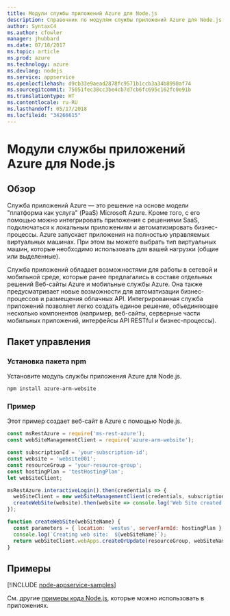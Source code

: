 ```yaml
---
title: Модули службы приложений Azure для Node.js
description: Справочник по модулям службы приложений Azure для Node.js
author: SyntaxC4
ms.author: cfowler
manager: jhubbard
ms.date: 07/18/2017
ms.topic: article
ms.prod: azure
ms.technology: azure
ms.devlang: nodejs
ms.service: appservice
ms.openlocfilehash: d9cb33e9aead2878fc9571b1ccb3a34b8990af74
ms.sourcegitcommit: 75051fec38cc3be4cb7d7cb6fc695c162fc0e91b
ms.translationtype: HT
ms.contentlocale: ru-RU
ms.lasthandoff: 05/17/2018
ms.locfileid: "34266615"
---
```

# <a name="azure-app-service-modules-for-nodejs"></a>Модули службы приложений Azure для Node.js

## <a name="overview"></a>Обзор

Служба приложений Azure — это решение на основе модели "платформа как услуга" (PaaS) Microsoft Azure. Кроме того, с его помощью можно интегрировать приложения с решениями SaaS, подключаться к локальным приложениям и автоматизировать бизнес-процессы. Azure запускает приложения на полностью управляемых виртуальных машинах. При этом вы можете выбрать тип виртуальных машин, которые необходимо использовать для вашей нагрузки (общие или выделенные).

Служба приложений обладает возможностями для работы в сетевой и мобильной среде, которые ранее предлагались в составе отдельных решений Веб-сайты Azure и мобильные службы Azure. Она также предусматривает новые возможности для автоматизации бизнес-процессов и размещения облачных API. Интегрированная служба приложений позволяет легко создать единое решение, объединяющее несколько компонентов (например, веб-сайты, серверные части мобильных приложений, интерфейсы API RESTful и бизнес-процессы).

## <a name="management-package"></a>Пакет управления

### <a name="install-the-npm-package"></a>Установка пакета npm

Установите модуль службы приложения Azure для Node.js.

```bash
npm install azure-arm-website
```

### <a name="example"></a>Пример

Этот пример создает веб-сайт в Azure с помощью Node.js.

```javascript
const msRestAzure = require('ms-rest-azure');
const webSiteManagementClient = require('azure-arm-website');

const subscriptionId = 'your-subscription-id';
const website = 'website001';
const resourceGroup = 'your-resource-group';
const hostingPlan = 'testHostingPlan';
let webSiteClient;

msRestAzure.interactiveLogin().then(credentials => {
  webSiteClient = new webSiteManagementClient(credentials, subscriptionId);
  createWebSite(website).then(website => console.log('Web Site created successfully', website));
});

function createWebSite(webSiteName) {
  const parameters = { location: 'westus', serverFarmId: hostingPlan };
  console.log(`Creating web site:  ${webSiteName}`);
  return webSiteClient.webApps.createOrUpdate(resourceGroup, webSiteName, parameters, null);
}
```

## <a name="samples"></a>Примеры

[!INCLUDE [node-appservice-samples](../docs-ref-conceptual/includes/appservice-samples.md)]

См. другие [примеры кода Node.js](https://azure.microsoft.com/resources/samples/?platform=nodejs), которые можно использовать в приложениях.
